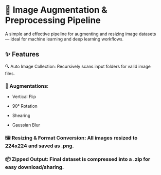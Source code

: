 # 🧠 Image Augmentation & Preprocessing Pipeline
A simple and effective pipeline for augmenting and resizing image datasets — ideal for machine learning and deep learning workflows.

## ✨ Features

🔍 Auto Image Collection: Recursively scans input folders for valid image files.

### 🧪 Augmentations:

* Vertical Flip

* 90° Rotation

* Shearing

* Gaussian Blur

### 🖼️ Resizing & Format Conversion: All images resized to 224x224 and saved as .png.

### 📦 Zipped Output: Final dataset is compressed into a .zip for easy download/sharing.

